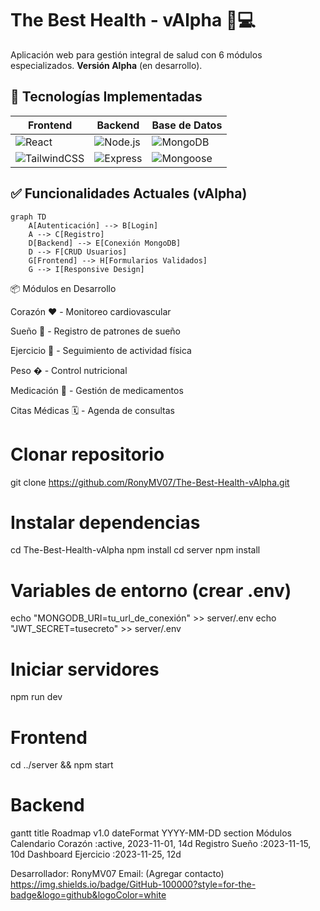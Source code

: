 # The Best Health - vAlpha 🏥💻

Aplicación web para gestión integral de salud con 6 módulos especializados. **Versión Alpha** (en desarrollo).

## 🚀 Tecnologías Implementadas
| Frontend               | Backend              | Base de Datos       |
|------------------------|----------------------|---------------------|
| ![React](https://img.shields.io/badge/React-20232A?style=for-the-badge&logo=react&logoColor=61DAFB) | ![Node.js](https://img.shields.io/badge/Node.js-339933?style=for-the-badge&logo=nodedotjs&logoColor=white) | ![MongoDB](https://img.shields.io/badge/MongoDB-47A248?style=for-the-badge&logo=mongodb&logoColor=white) |
| ![TailwindCSS](https://img.shields.io/badge/Tailwind_CSS-38B2AC?style=for-the-badge&logo=tailwind-css&logoColor=white) | ![Express](https://img.shields.io/badge/Express-000000?style=for-the-badge&logo=express&logoColor=white) | ![Mongoose](https://img.shields.io/badge/Mongoose-880000?style=for-the-badge&logo=mongodb&logoColor=white) |

## ✅ Funcionalidades Actuales (vAlpha)
```mermaid
graph TD
    A[Autenticación] --> B[Login]
    A --> C[Registro]
    D[Backend] --> E[Conexión MongoDB]
    D --> F[CRUD Usuarios]
    G[Frontend] --> H[Formularios Validados]
    G --> I[Responsive Design]
```
📦 Módulos en Desarrollo

Corazón ❤️ - Monitoreo cardiovascular

Sueño 🌙 - Registro de patrones de sueño

Ejercicio 🏃 - Seguimiento de actividad física

Peso � - Control nutricional

Medicación 💊 - Gestión de medicamentos

Citas Médicas 🗓️ - Agenda de consultas

# Clonar repositorio
git clone https://github.com/RonyMV07/The-Best-Health-vAlpha.git

# Instalar dependencias
cd The-Best-Health-vAlpha
npm install
cd server
npm install

# Variables de entorno (crear .env)
echo "MONGODB_URI=tu_url_de_conexión" >> server/.env
echo "JWT_SECRET=tusecreto" >> server/.env

# Iniciar servidores
npm run dev  
# Frontend
cd ../server && npm start  

# Backend
  gantt
    title Roadmap v1.0
    dateFormat  YYYY-MM-DD
    section Módulos
    Calendario Corazón       :active, 2023-11-01, 14d
    Registro Sueño           :2023-11-15, 10d
    Dashboard Ejercicio      :2023-11-25, 12d

Desarrollador: RonyMV07
Email: (Agregar contacto)
https://img.shields.io/badge/GitHub-100000?style=for-the-badge&logo=github&logoColor=white
